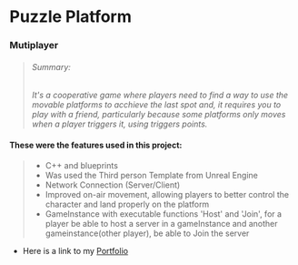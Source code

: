 # Puzzle Platform

### Mutiplayer

> ###### Summary:
> *It's a cooperative game where players need to find a way to use the movable platforms to acchieve the last spot and,
it requires you to play with a friend, particularly because some platforms only moves when a player triggers it, using triggers points.*

#### These were the features used in this project:

> - C++ and blueprints
> - Was used the Third person Template from Unreal Engine
> - Network Connection (Server/Client)
> - Improved on-air movement, allowing players to better control the character and land properly on the platform
> - GameInstance with executable functions 'Host' and 'Join', for a player be able to host a server in a gameInstance and another gameinstance(other player), be able to Join the server

<!--- Here is a link to a [video](https://drive.google.com/file/d/1w6okmhePdC4LnyNggRSMaCoIHRCuKRnf/view) of this project. --->
- Here is a link to my [Portfolio](https://wandin.github.io/portfoliogithub.io/)
